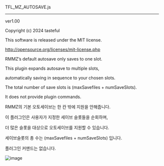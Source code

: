 TFL_MZ_AUTOSAVE.js

-----------------------------------

ver1.00

Copyright (c) 2024 tasteful

This software is released under the MIT license.

http://opensource.org/licenses/mit-license.php

 
RMMZ’s default autosave only saves to one slot.

This plugin expands autosave to multiple slots,

automatically saving in sequence to your chosen slots.

The total number of save slots is (maxSavefiles + numSaveSlots).

It does not provide plugin commands.

RMMZ의 기본 오토세이브는 한 칸 밖에 지원을 안해줍니다.

이 플러그인은 사용자가 지정한 세이브 슬롯들을 순회하며,

더 많은 슬롯을 대상으로 오토세이브를 지원할 수 있습니다.

세이브슬롯의 총 수는 (maxSavefiles + numSaveSlots) 입니다.

플러그인 커맨드는 없습니다.

![image](https://github.com/user-attachments/assets/cd840234-6788-4672-bbe5-2b49b46e177b)

